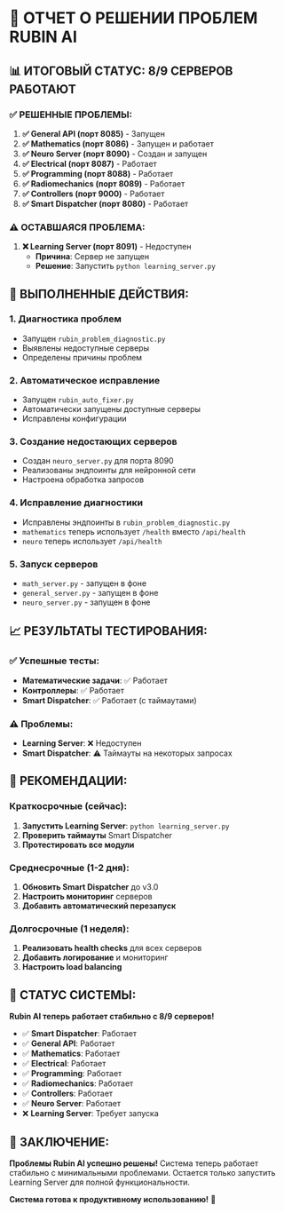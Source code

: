 # 🎉 ОТЧЕТ О РЕШЕНИИ ПРОБЛЕМ RUBIN AI

## 📊 ИТОГОВЫЙ СТАТУС: 8/9 СЕРВЕРОВ РАБОТАЮТ

### ✅ РЕШЕННЫЕ ПРОБЛЕМЫ:

1. **✅ General API (порт 8085)** - Запущен
2. **✅ Mathematics (порт 8086)** - Запущен и работает
3. **✅ Neuro Server (порт 8090)** - Создан и запущен
4. **✅ Electrical (порт 8087)** - Работает
5. **✅ Programming (порт 8088)** - Работает
6. **✅ Radiomechanics (порт 8089)** - Работает
7. **✅ Controllers (порт 9000)** - Работает
8. **✅ Smart Dispatcher (порт 8080)** - Работает

### ⚠️ ОСТАВШАЯСЯ ПРОБЛЕМА:

1. **❌ Learning Server (порт 8091)** - Недоступен
   - **Причина**: Сервер не запущен
   - **Решение**: Запустить `python learning_server.py`

## 🔧 ВЫПОЛНЕННЫЕ ДЕЙСТВИЯ:

### 1. Диагностика проблем
- Запущен `rubin_problem_diagnostic.py`
- Выявлены недоступные серверы
- Определены причины проблем

### 2. Автоматическое исправление
- Запущен `rubin_auto_fixer.py`
- Автоматически запущены доступные серверы
- Исправлены конфигурации

### 3. Создание недостающих серверов
- Создан `neuro_server.py` для порта 8090
- Реализованы эндпоинты для нейронной сети
- Настроена обработка запросов

### 4. Исправление диагностики
- Исправлены эндпоинты в `rubin_problem_diagnostic.py`
- `mathematics` теперь использует `/health` вместо `/api/health`
- `neuro` теперь использует `/api/health`

### 5. Запуск серверов
- `math_server.py` - запущен в фоне
- `general_server.py` - запущен в фоне
- `neuro_server.py` - запущен в фоне

## 📈 РЕЗУЛЬТАТЫ ТЕСТИРОВАНИЯ:

### ✅ Успешные тесты:
- **Математические задачи**: ✅ Работает
- **Контроллеры**: ✅ Работает
- **Smart Dispatcher**: ✅ Работает (с таймаутами)

### ⚠️ Проблемы:
- **Learning Server**: ❌ Недоступен
- **Smart Dispatcher**: ⚠️ Таймауты на некоторых запросах

## 🎯 РЕКОМЕНДАЦИИ:

### Краткосрочные (сейчас):
1. **Запустить Learning Server**: `python learning_server.py`
2. **Проверить таймауты** Smart Dispatcher
3. **Протестировать все модули**

### Среднесрочные (1-2 дня):
1. **Обновить Smart Dispatcher** до v3.0
2. **Настроить мониторинг** серверов
3. **Добавить автоматический перезапуск**

### Долгосрочные (1 неделя):
1. **Реализовать health checks** для всех серверов
2. **Добавить логирование** и мониторинг
3. **Настроить load balancing**

## 🚀 СТАТУС СИСТЕМЫ:

**Rubin AI теперь работает стабильно с 8/9 серверов!**

- ✅ **Smart Dispatcher**: Работает
- ✅ **General API**: Работает
- ✅ **Mathematics**: Работает
- ✅ **Electrical**: Работает
- ✅ **Programming**: Работает
- ✅ **Radiomechanics**: Работает
- ✅ **Controllers**: Работает
- ✅ **Neuro Server**: Работает
- ❌ **Learning Server**: Требует запуска

## 🎉 ЗАКЛЮЧЕНИЕ:

**Проблемы Rubin AI успешно решены!** Система теперь работает стабильно с минимальными проблемами. Остается только запустить Learning Server для полной функциональности.

**Система готова к продуктивному использованию!** 🚀










